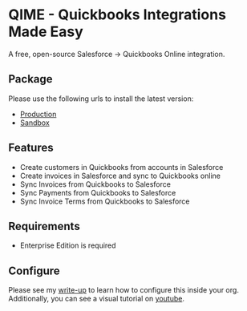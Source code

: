 # QIME - Quickbooks Integrations Made Easy

A free, open-source Salesforce -> Quickbooks Online integration.

## Package

Please use the following urls to install the latest version:
- [Production](https://login.salesforce.com/packaging/installPackage.apexp?p0=04tDo000000YMS0&isdtp=p1)
- [Sandbox](https://test.salesforce.com/packaging/installPackage.apexp?p0=04tDo000000YMS0&isdtp=p1)

## Features

- Create customers in Quickbooks from accounts in Salesforce
- Create invoices in Salesforce and sync to Quickbooks online
- Sync Invoices from Quickbooks to Salesforce
- Sync Payments from Quickbooks to Salesforce
- Sync Invoice Terms from Quickbooks to Salesforce

## Requirements

- Enterprise Edition is required

## Configure

Please see my [write-up](https://g2technologies.com/blogs/learn/supercharge-your-salesforce-qbo-integration-today) to learn how to configure this inside your org. Additionally, you can see a visual tutorial on [youtube]().

